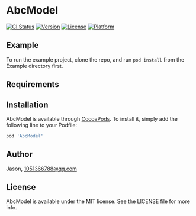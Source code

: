 # AbcModel

[![CI Status](https://img.shields.io/travis/1051366788@qq.com/AbcModel.svg?style=flat)](https://travis-ci.org/1051366788@qq.com/AbcModel)
[![Version](https://img.shields.io/cocoapods/v/AbcModel.svg?style=flat)](https://cocoapods.org/pods/AbcModel)
[![License](https://img.shields.io/cocoapods/l/AbcModel.svg?style=flat)](https://cocoapods.org/pods/AbcModel)
[![Platform](https://img.shields.io/cocoapods/p/AbcModel.svg?style=flat)](https://cocoapods.org/pods/AbcModel)

## Example

To run the example project, clone the repo, and run `pod install` from the Example directory first.

## Requirements

## Installation

AbcModel is available through [CocoaPods](https://cocoapods.org). To install
it, simply add the following line to your Podfile:

```ruby
pod 'AbcModel'
```

## Author

Jason, 1051366788@qq.com

## License

AbcModel is available under the MIT license. See the LICENSE file for more info.
